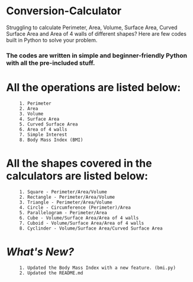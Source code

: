 # Conversion-Calculator

Struggling to calculate Perimeter, Area, Volume, Surface Area, Curved Surface Area and Area of 4 walls of different shapes? 
Here are few codes built in Python to solve your problem.

### The codes are written in simple and beginner-friendly Python with all the pre-included stuff.

# All the operations are listed below:

```
     1. Perimeter
     2. Area
     3. Volume
     4. Surface Area
     5. Curved Surface Area
     6. Area of 4 walls
     7. Simple Interest
     8. Body Mass Index (BMI)
```

# All the shapes covered in the calculators are listed below:

```
     1. Square - Perimeter/Area/Volume
     2. Rectangle - Perimeter/Area/Volume
     3. Triangle - Perimeter/Area/Volume
     4. Circle - Circumference (Perimeter)/Area
     5. Parallelogram - Perimeter/Area
     6. Cube - Volume/Surface Area/Area of 4 walls
     7. Cuboid - Volume/Surface Area/Area of 4 walls
     8. Cyclinder - Volume/Surface Area/Curved Surface Area
```

# *What's New?*

```
     1. Updated the Body Mass Index with a new feature. (bmi.py)
     2. Updated the README.md
```